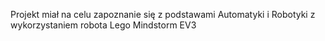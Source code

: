 Projekt miał na celu zapoznanie się z podstawami Automatyki i Robotyki z wykorzystaniem robota Lego Mindstorm EV3
